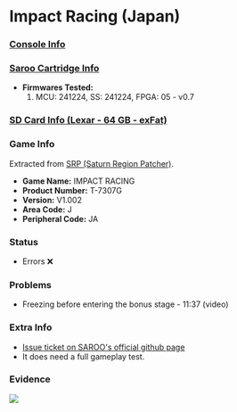 # Impact Racing (Japan)

### [Console Info](../../../../Info/Consoles/VA13/README.md)

### [Saroo Cartridge Info](../../../../Info/Cartridges/GuangzhouSanStarOnlineShop/1.6/README.md)

- <b>Firmwares Tested:</b>
  1. MCU: 241224, SS: 241224, FPGA: 05 - v0.7

### [SD Card Info (Lexar - 64 GB - exFat)](../../../../Info/SdCards/Lexar/64GB/exfat/README.md)

### Game Info

Extracted from [SRP (Saturn Region Patcher)](https://segaxtreme.net/resources/saturn-region-patcher.81/download).

- <b>Game Name:</b> IMPACT RACING
- <b>Product Number:</b> T-7307G
- <b>Version:</b> V1.002
- <b>Area Code:</b> J
- <b>Peripheral Code:</b> JA

### Status

- Errors :x:

### Problems

- Freezing before entering the bonus stage - 11:37 (video)

### Extra Info

- [Issue ticket on SAROO's official github page](https://github.com/tpunix/SAROO/issues/297)
- It does need a full gameplay test.

### Evidence

[![](https://img.youtube.com/vi/KInHnIk4mLY/0.jpg)](https://www.youtube.com/watch?v=KInHnIk4mLY)
